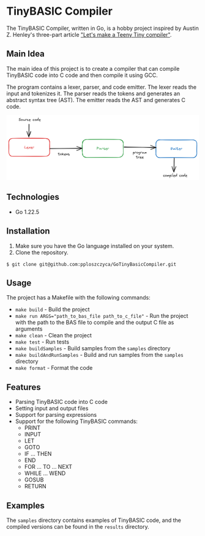 # TinyBASIC Compiler
The TinyBASIC Compiler, written in Go, is a hobby project inspired by Austin Z. Henley's three-part article ["Let's make a Teeny Tiny compiler"](https://austinhenley.com/blog/teenytinycompiler1.html).

## Main Idea
The main idea of this project is to create a compiler that can compile TinyBASIC code into C code and then compile it using GCC.

The program contains a lexer, parser, and code emitter. The lexer reads the input and tokenizes it. The parser reads the tokens and generates an abstract syntax tree (AST). The emitter reads the AST and generates C code.

![img.png](documentation/program_idea_diagram.png)

## Technologies
- Go 1.22.5

## Installation
1. Make sure you have the Go language installed on your system.
2. Clone the repository.
```shell
$ git clone git@github.com:pploszczyca/GoTinyBasicCompiler.git
```

## Usage
The project has a Makefile with the following commands:
- `make build` - Build the project
- `make run ARGS="path_to_bas_file path_to_c_file"` - Run the project with the path to the BAS file to compile and the output C file as arguments
- `make clean` - Clean the project
- `make test` - Run tests
- `make buildSamples` - Build samples from the `samples` directory
- `make buildAndRunSamples` - Build and run samples from the `samples` directory
- `make format` - Format the code

## Features
- Parsing TinyBASIC code into C code
- Setting input and output files
- Support for parsing expressions
- Support for the following TinyBASIC commands:
  - PRINT
  - INPUT
  - LET
  - GOTO
  - IF ... THEN
  - END
  - FOR ... TO ... NEXT
  - WHILE ... WEND
  - GOSUB
  - RETURN

## Examples
The `samples` directory contains examples of TinyBASIC code, and the compiled versions can be found in the `results` directory.
